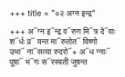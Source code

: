+++
title = "०२ अग्न इन्द्र"

+++
अ᳓ग्न इ᳓न्द्र व᳓रुण मि᳓त्र दे᳓वाः  
श᳓र्धः प्र᳓ यन्त मा᳓रुतोत᳓ विष्णो  
उभा᳓ ना᳓सत्या रुदरो᳓+ अ᳓ध ग्नाः᳓  
पूषा᳓ भ᳓गः स᳓रस्वती जुषन्त